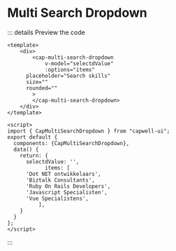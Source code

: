 #  Multi Search Dropdown
<demo-multi-search-dropdown></demo-multi-search-dropdown >

::: details Preview the code

```vue
<template>
	<div>
		<cap-multi-search-dropdown
			v-model="selectdValue"
			:options="items"
      placeholder="Search skills"
      size=""
      rounded=""
		>
		</cap-multi-search-dropdown>
	</div>
</template>

<script>
import { CapMultiSearchDropdown } from "capwell-ui";
export default {
  components: {CapMultiSearchDropdown},
  data() {
    return: {
      selectdValue: '',
			items: [
      'Dot NET ontwikkelaars',
      'Biztalk Consultants',
      'Ruby On Rails Developers',
      'Javascript Specialisten',
      'Vue Specialistens',
		  ],
    }
  }
};
</script>
```

:::
